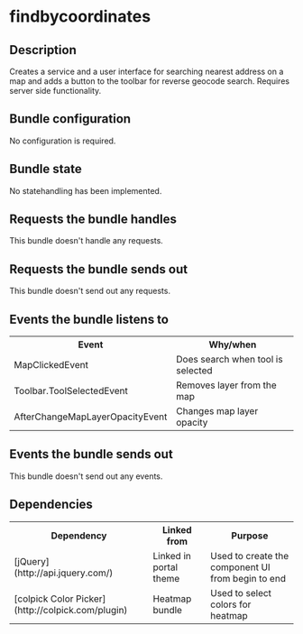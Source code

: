 # findbycoordinates

## Description

Creates a service and a user interface for searching nearest address on a map and adds a button to the toolbar for reverse geocode search. Requires server side functionality.

## Bundle configuration

No configuration is required.

## Bundle state

No statehandling has been implemented.

## Requests the bundle handles

This bundle doesn't handle any requests.

## Requests the bundle sends out

This bundle doesn't send out any requests.

## Events the bundle listens to

<table class="table">
  <tr>
    <th>Event</th><th>Why/when</th>
  </tr>
  <tr>
    <td> MapClickedEvent </td><td> Does search when tool is selected</td>
  </tr>
  <tr>
    <td> Toolbar.ToolSelectedEvent </td><td>Removes layer from the map</td>
  </tr>
  <tr>
    <td> AfterChangeMapLayerOpacityEvent </td><td>Changes map layer opacity</td>
  </tr>
</table>

## Events the bundle sends out

This bundle doesn't send out any events.

## Dependencies

<table class="table">
  <tr>
    <th>Dependency</th><th>Linked from</th><th>Purpose</th>
  </tr>
  <tr>
    <td> [jQuery](http://api.jquery.com/) </td>
    <td> Linked in portal theme </td>
    <td> Used to create the component UI from begin to end</td>
  </tr>
  <tr>
    <td> [colpick Color Picker](http://colpick.com/plugin) </td>
    <td> Heatmap bundle </td>
    <td> Used to select colors for heatmap</td>
  </tr>
</table>

